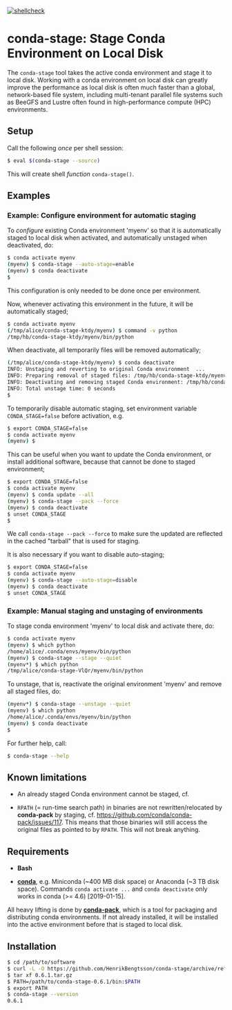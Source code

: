 [![shellcheck](https://github.com/HenrikBengtsson/conda-stage/actions/workflows/shellcheck.yml/badge.svg)](https://github.com/HenrikBengtsson/conda-stage/actions/workflows/shellcheck.yml)


# conda-stage: Stage Conda Environment on Local Disk

The `conda-stage` tool takes the active conda environment and stage it to local disk. Working with a conda environment on local disk can greatly improve the performance as local disk is often much faster than a global, network-based file system, including multi-tenant parallel file systems such as BeeGFS and Lustre often found in high-performance compute (HPC) environments.


## Setup

Call the following _once_ per shell session:

```sh
$ eval $(conda-stage --source)
```

This will create shell _function_ `conda-stage()`.


## Examples

### Example: Configure environment for automatic staging

To _configure_ existing Conda environment 'myenv' so that it is automatically staged to local disk when activated, and automatically unstaged when deactivated, do:

```sh
$ conda activate myenv
(myenv) $ conda-stage --auto-stage=enable
(myenv) $ conda deactivate
$ 
```

This configuration is only needed to be done once per environment.

Now, whenever activating this environment in the future, it will be automatically staged;

```sh
$ conda activate myenv
(/tmp/alice/conda-stage-ktdy/myenv) $ command -v python
/tmp/hb/conda-stage-ktdy/myenv/bin/python
```

When deactivate, all temporarily files will be removed automatically;

```sh
(/tmp/alice/conda-stage-ktdy/myenv) $ conda deactivate
INFO: Unstaging and reverting to original Conda environment  ...
INFO: Preparing removal of staged files: /tmp/hb/conda-stage-ktdy/myenv
INFO: Deactivating and removing staged Conda environment: /tmp/hb/conda-stage-ktdy/myenv
INFO: Total unstage time: 0 seconds
$ 
```

To temporarily disable automatic staging, set environment variable `CONDA_STAGE=false` before activation, e.g.

```sh
$ export CONDA_STAGE=false
$ conda activate myenv
(myenv) $ 
```

This can be useful when you want to update the Conda environment, or install additional software, because that cannot be done to staged environment;

```sh
$ export CONDA_STAGE=false
$ conda activate myenv
(myenv) $ conda update --all
(myenv) $ conda-stage --pack --force
(myenv) $ conda deactivate
$ unset CONDA_STAGE
$
```

We call `conda-stage --pack --force` to make sure the updated are reflected in the cached "tarball" that is used for staging.

It is also necessary if you want to disable auto-staging;

```sh
$ export CONDA_STAGE=false
$ conda activate myenv
(myenv) $ conda-stage --auto-stage=disable
(myenv) $ conda deactivate
$ unset CONDA_STAGE
```


### Example: Manual staging and unstaging of environments

To stage conda environment 'myenv' to local disk and activate there, do:

```sh
$ conda activate myenv
(myenv) $ which python
/home/alice/.conda/envs/myenv/bin/python
(myenv) $ conda-stage --stage --quiet
(myenv*) $ which python
/tmp/alice/conda-stage-VlQr/myenv/bin/python
```

To unstage, that is, reactivate the original environment 'myenv' and remove all staged files, do:

```sh
(myenv*) $ conda-stage --unstage --quiet
(myenv) $ which python
/home/alice/.conda/envs/myenv/bin/python
(myenv) $ conda deactivate
$ 
```

For further help, call:

```sh
$ conda-stage --help
```


## Known limitations

* An already staged Conda environment cannot be staged, cf.

* `RPATH` (= run-time search path) in binaries are not
  rewritten/relocated by **conda-pack** by staging,
  cf. <https://github.com/conda/conda-pack/issues/117>.  This means
  that those binaries will still access the original files as pointed
  to by `RPATH`. This will not break anything.


## Requirements

* **Bash**

* [**conda**](https://docs.conda.io/projects/conda/en/latest/user-guide/install/linux.html), e.g. Miniconda (~400 MB disk space) or Anaconda (~3 TB disk space). Commands `conda activate ...` and `conda deactivate` only works in conda (>= 4.6) [2019-01-15].

All heavy lifting is done by [**conda-pack**](https://conda.github.io/conda-pack/), which is a tool for packaging and distributing conda environments.  If not already installed, it will be installed into the active environment before that is staged to local disk.


## Installation

```sh
$ cd /path/to/software
$ curl -L -O https://github.com/HenrikBengtsson/conda-stage/archive/refs/tags/0.6.1.tar.gz
$ tar xf 0.6.1.tar.gz
$ PATH=/path/to/conda-stage-0.6.1/bin:$PATH
$ export PATH
$ conda-stage --version
0.6.1
```


